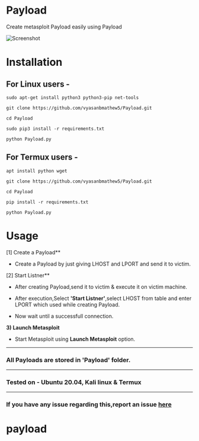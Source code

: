 # Payload

Create metasploit Payload easily using Payload

![Screenshot](https://user-images.githubusercontent.com/32305505/99352267-56d06400-28c8-11eb-8aa3-a7da8e85e337.jpg)


# Installation

 For Linux users -
 ----------------------------
 
    sudo apt-get install python3 python3-pip net-tools
    
    git clone https://github.com/vyasanbmathew5/Payload.git
    
    cd Payload
    
    sudo pip3 install -r requirements.txt
    
    python Payload.py
    
    
    
For Termux users -
--------------------------------

    apt install python wget 
    
    git clone https://github.com/vyasanbmathew5/Payload.git
    
    cd Payload
    
    pip install -r requirements.txt
    
    python Payload.py





# Usage

[1] Create a Payload**

- Create a Payload by just giving LHOST and LPORT and send it to victim.

[2] Start Listner**

- After creating Payload,send it to victim & execute it on victim machine.

- After execution,Select **'Start Listner'**,select LHOST from table and enter LPORT which used while creating Payload.
- Now wait until a successfull connection.

**3) Launch Metasploit**
- Start Metasploit using **Launch Metasploit** option.

-----------------------------------------------------------------------------------------------------

### All Payloads are stored in 'Payload' folder.

-----------------------------------------------------------------------------------------------------

### Tested on - Ubuntu 20.04, Kali linux & Termux

-----------------------------------------------------------------------------------------------------

### If you have any issue regarding this,report an issue [here](https://github.com/vyasanbmathew5/Payload/issues)



# payload
